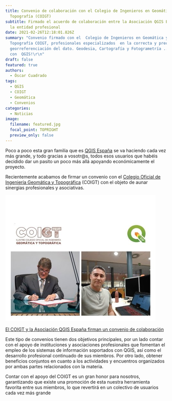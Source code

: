 ```yaml
---
title: Convenio de colaboración con el Colegio de Ingenieros en Geomática y
  Topografía (COIGT)
subtitle: Firmado el acuerdo de colaboración entre la Asociación QGIS España y
  la entidad profesional
date: 2021-02-26T12:18:01.826Z
summary: "Convenio firmado con el  Colegio de Ingenieros en Geomática y
  Topografía COIGT, profesionales especializados  en la correcta y precisa
  georreferenciación del dato. Geodesia, Cartografía y Fotogrametría ...
  con  QGIS!\r\n"
draft: false
featured: true
authors:
  - Óscar Cuadrado
tags:
  - QGIS
  - COIGT
  - Geomática
  - Convenios
categories:
  - Noticias
image:
  filename: featured.jpg
  focal_point: TOPRIGHT
  preview_only: false
---
```

Poco a poco esta gran familia que es [QGIS España](https://www.qgis.es/asociacion/)  se va haciendo cada vez más grande, y todo gracias a vosotr@s, todos esos usuarios que habéis decidido dar un pasito un poco más allá apoyando económicamente el proyecto.

Recientemente acabamos de firmar un convenio con el [Colegio Oficial de Ingeniería Geomática y Topográfica](https://www.coigt.com/Inicio.aspx)  (COIGT) con el objeto de aunar sinergias profesionales y asociativas.

![Firma](featured.jpg "El Decano del COIGT y nuestro Presidente durante la firma del convenio")

<!-- incluir la enlace?-->

[El COIGT y la Asociación QGIS España firman un convenio de colaboración](https://www.coigt.com/noticia/3012)

Este tipo de convenios tienen dos objetivos principales, por un lado contar con el apoyo de instituciones y asociaciones profesionales que fomentan el empleo de los sistemas de información soportados con QGIS, así como el desarrollo profesional continuado de sus miembros. Por otro lado, obtener beneficios conjuntos en cuanto a los actividades y encuentros organizados por ambas partes relacionados con la materia.

Contar con el apoyo del COIGT es un gran honor para nosotros, garantizando que existe una promoción de esta nuestra herramienta favorita entre sus miembros, lo que revertirá en un colectivo de usuarios cada vez más grande
